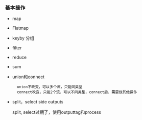 ### 基本操作

* map 
* Flatmap 
* keyby 分组
* filter
* reduce
* sum
* union和connect
  
        union不改变，可以多个流，只能同类型
        connect改变，只能2个流，可以不同类型，connect后，需要做其他操作
* split，select side outputs
    
    split, select过期了，使用outputtag和process
  
